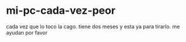 # mi-pc-cada-vez-peor
cada vez que lo toco la cago. tiene dos meses y esta ya para tirarlo. me ayudan por favor
